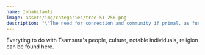 ```yaml
---
name: Inhabitants
image: assets/img/categories/tree-51-256.png
description: "\"The need for connection and community if primal, as fundamental as the need for air, water, and food.\""
---
```


Everyting to do with Tsamsara's people, culture, notable individuals, religion can be found here.